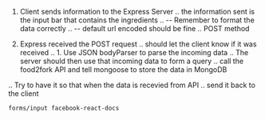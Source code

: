 1. Client sends information to the Express Server
  .. the information sent is the input bar that contains the ingredients
  .. -- Remember to format the data correctly 
  .. --   default url encoded should be fine
  .. POST method

2. Express received the POST request
  .. should let the client know if it was received
  .. 1. Use JSON bodyParser to parse the incoming data
  .. The server should then use that incoming data to form a query
  .. call the food2fork API and tell mongoose to store the data in MongoDB

  .. Try to have it so that when the data is recevied from API
    .. send it back to the client


    forms/input facebook-react-docs
    